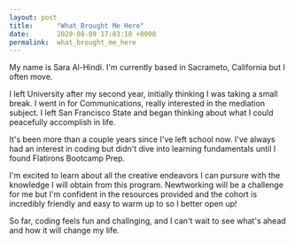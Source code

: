 ```yaml
---
layout: post
title:      "What Brought Me Here"
date:       2020-08-09 17:03:10 +0000
permalink:  what_brought_me_here
---
```



My name is Sara Al-Hindi. I'm currently based in Sacrameto, California but I often move.

I left University after my second year, initially thinking I was taking a small break. I went in for Communications, really interested in the mediation subject. I left San Francisco State and began thinking about what I could peacefully accomplish in life. 

It's been more than a couple years since I've left school now. I've always had an interest in coding but didn't dive into learning fundamentals until I found Flatirons Bootcamp Prep.

I'm excited to learn about all the creative endeavors I can pursure with the knowledge I will obtain from this program.
Newtworking will be a challenge for me but I'm confident in the resources provided and the cohort is incredibly friendly and easy to warm up to so I better open up!

So far, coding feels fun and challnging, and I can't wait to see what's ahead and how it will change my life.

